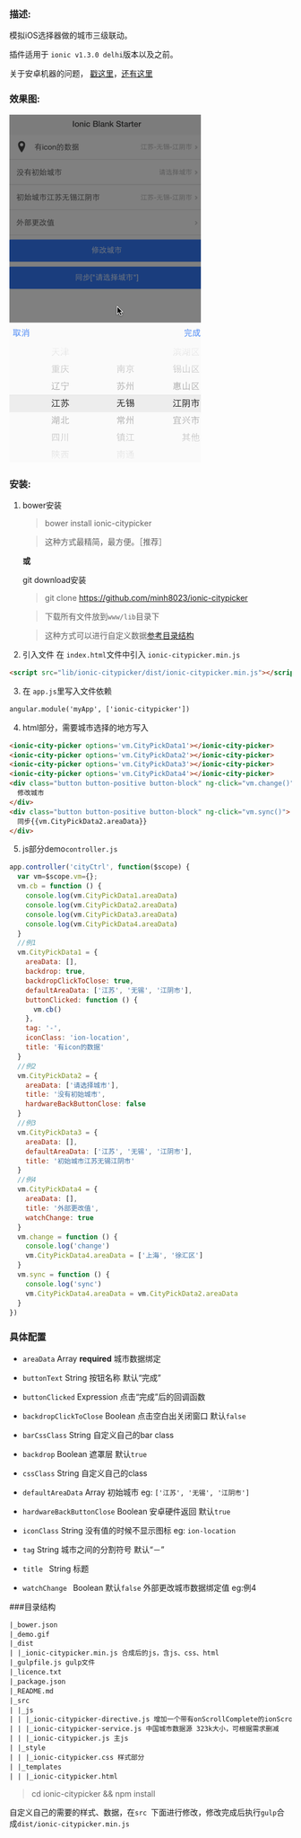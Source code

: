 ### 描述:
模拟iOS选择器做的城市三级联动。

插件适用于 `ionic v1.3.0 delhi`版本以及之前。

关于安卓机器的问题， [戳这里](https://github.com/minh8023/ionic-citypicker/issues/10)，[还有这里](https://github.com/minh8023/ionic-citypicker/issues/4)

###  效果图:

![效果图](demo.gif)

### 安装:

1. bower安装

	>bower install ionic-citypicker
	
	>这种方式最精简，最方便。［推荐］
		
	**或**
	
	git download安装
	
	>git clone https://github.com/minh8023/ionic-citypicker
	
	>下载所有文件放到`www/lib`目录下
	
	>这种方式可以进行自定义数据[参考目录结构](#tree)	
2. 引入文件
	在 `index.html`文件中引入 `ionic-citypicker.min.js`
	
````html
<script src="lib/ionic-citypicker/dist/ionic-citypicker.min.js"></script>
````    
3. 在 `app.js`里写入文件依赖

````html
angular.module('myApp', ['ionic-citypicker'])
````
4.  html部分，需要城市选择的地方写入
	
````html
<ionic-city-picker options='vm.CityPickData1'></ionic-city-picker>
<ionic-city-picker options='vm.CityPickData2'></ionic-city-picker>
<ionic-city-picker options='vm.CityPickData3'></ionic-city-picker>
<ionic-city-picker options='vm.CityPickData4'></ionic-city-picker>
<div class="button button-positive button-block" ng-click="vm.change()">
  修改城市
</div>
<div class="button button-positive button-block" ng-click="vm.sync()">
  同步{{vm.CityPickData2.areaData}}
</div>
````   
5.  js部分demo`controller.js`
	
````js
app.controller('cityCtrl', function($scope) {
  var vm=$scope.vm={};
  vm.cb = function () {
	console.log(vm.CityPickData1.areaData)
	console.log(vm.CityPickData2.areaData)
	console.log(vm.CityPickData3.areaData)
	console.log(vm.CityPickData4.areaData)
  }
  //例1
  vm.CityPickData1 = {
	areaData: [],
	backdrop: true,
	backdropClickToClose: true,
	defaultAreaData: ['江苏', '无锡', '江阴市'],
	buttonClicked: function () {
	  vm.cb()
	},
	tag: '-',
	iconClass: 'ion-location',
	title: '有icon的数据'
  }
  //例2
  vm.CityPickData2 = {
	areaData: ['请选择城市'],
	title: '没有初始城市',
	hardwareBackButtonClose: false
  }
  //例3
  vm.CityPickData3 = {
	areaData: [],
	defaultAreaData: ['江苏', '无锡', '江阴市'],
	title: '初始城市江苏无锡江阴市'
  }
  //例4
  vm.CityPickData4 = {
	areaData: [],
	title: '外部更改值',
	watchChange: true
  }
  vm.change = function () {
	console.log('change')
	vm.CityPickData4.areaData = ['上海', '徐汇区']
  }
  vm.sync = function () {
	console.log('sync')
	vm.CityPickData4.areaData = vm.CityPickData2.areaData
  }
})
````

### 具体配置
* `areaData` Array **required** 城市数据绑定

* `buttonText` String 按钮名称 默认“完成”

* `buttonClicked` Expression 点击“完成”后的回调函数

* `backdropClickToClose` Boolean  点击空白出关闭窗口 默认`false`

* `barCssClass` String 自定义自己的bar class

* `backdrop` Boolean 遮罩层 默认`true`

* `cssClass` String 自定义自己的class

* `defaultAreaData` Array 初始城市 eg: `['江苏', '无锡', '江阴市']`

* `hardwareBackButtonClose` Boolean  安卓硬件返回 默认`true`

* `iconClass` String 没有值的时候不显示图标 eg: `ion-location`

* `tag` String 城市之间的分割符号 默认“－”

* `title ` String 标题

* `watchChange ` Boolean 默认`false` 外部更改城市数据绑定值 eg:例4

<div id="tree"></div>
###目录结构

````html
|_bower.json
|_demo.gif
|_dist
| |_ionic-citypicker.min.js 合成后的js，含js、css、html
|_gulpfile.js gulp文件
|_licence.txt
|_package.json
|_README.md
|_src
| |_js
| | |_ionic-citypicker-directive.js 增加一个带有onScrollComplete的ionScroll指令
| | |_ionic-citypicker-service.js 中国城市数据源 323k大小，可根据需求删减
| | |_ionic-citypicker.js 主js
| |_style
| | |_ionic-citypicker.css 样式部分
| |_templates
| | |_ionic-citypicker.html
````
> cd ionic-citypicker && npm install

自定义自己的需要的样式、数据，在`src `下面进行修改，修改完成后执行`gulp`合成`dist/ionic-citypicker.min.js`



